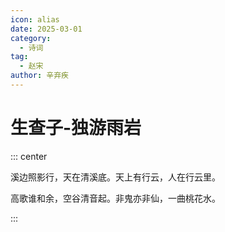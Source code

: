 ```yaml
---
icon: alias
date: 2025-03-01
category:
  - 诗词
tag:
  - 赵宋
author: 辛弃疾
---
```


# 生查子-独游雨岩

<!-- more -->

::: center 

溪边照影行，天在清溪底。天上有行云，人在行云里。

高歌谁和余，空谷清音起。非鬼亦非仙，一曲桃花水。

:::